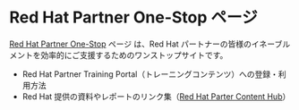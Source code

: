 # Red Hat Partner One-Stop ページ

[Red Hat Partner One-Stop](https://rh-open.github.io/) ページ は、Red Hat パートナーの皆様のイネーブルメントを効率的にご支援するためのワンストップサイトです。

- Red Hat Partner Training Portal（トレーニングコンテンツ）への登録・利用方法
- Red Hat 提供の資料やレポートのリンク集（[Red Hat Parter Content Hub](https://redhat-partner.highspot.com/)）

